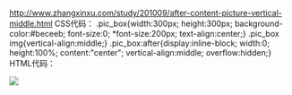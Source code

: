 http://www.zhangxinxu.com/study/201009/after-content-picture-vertical-middle.html
CSS代码：
.pic_box{width:300px; height:300px; background-color:#beceeb; font-size:0; *font-size:200px; text-align:center;}
.pic_box img{vertical-align:middle;}
.pic_box:after{display:inline-block; width:0; height:100%; content:"center"; vertical-align:middle; overflow:hidden;}
HTML代码：
<div class="pic_box">
    <img src="http://image.zhangxinxu.com/image/study/s/s256/mm1.jpg" />
</div>